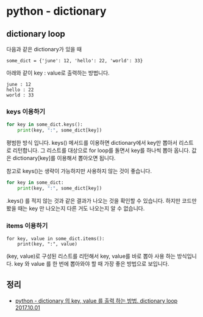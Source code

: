 # python - dictionary

## dictionary loop
다음과 같은 dictionary가 있을 때 
```
some_dict = {'june': 12, 'hello': 22, 'world': 33}
```
아래와 같이 key : value로 출력하는 방법니다.
```
june : 12
hello : 22
world : 33
```

### keys 이용하기
```python
for key in some_dict.keys():
    print(key, ":", some_dict[key])
```
평범한 방식 입니다. keys() 메서드를 이용하면 dictionary에서 key만 뽑아서 리스트로 리턴합니다. 그 리스트를 대상으로 for loop를 돌면서 key를 하나씩 뽑아 옵니다. 값은 dictionary[key]를 이용해서 뽑아오면 됩니다.

참고로 keys()는 생략이 가능하지만 사용하지 않는 것이 좋습니다.
```python
for key in some_dict:
    print(key, ":", some_dict[key])
```
.keys() 를 적지 않는 것과 같은 결과가 나오는 것을 확인할 수 있습니다. 하지만 코드만 봤을 때는 key 만 나오는지 다른 거도 나오는지 알 수 없습니다.

### items 이용하기
```
for key, value in some_dict.items():
    print(key, ":", value)
```
(key, value)로 구성된 리스트를 리턴해서 key, value를 바로 뽑아 사용 하는 방식입니다. key 와 value 를 한 번에 뽑아와야 할 때 가장 좋은 방법으로 보입니다.

## 정리
* [python - dictionary 의 key, value 를 출력 하는 방법. dictionary loop 2017.10.01](https://junho85.pe.kr/671)
